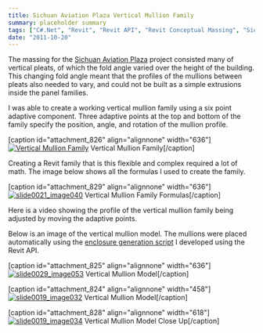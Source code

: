 ```yaml
---
title: Sichuan Aviation Plaza Vertical Mullion Family
summary: placeholder summary
tags: ["C#.Net", "Revit", "Revit API", "Revit Conceptual Massing", "Sichuan Aviation Plaza"]
date: "2011-10-20"
---
```


The massing for the [Sichuan Aviation Plaza](http://www.ericanastas.com/category/portfolio/som/projects-som/aviation-plaza/) project consisted many of vertical pleats, of which the fold angle varied over the height of the building. This changing fold angle meant that the profiles of the mullions between pleats also needed to vary, and could not be built as a simple extrusions inside the panel families.

I was able to create a working vertical mullion family using a six point adaptive component. Three adaptive points at the top and bottom of the family specify the position, angle, and rotation of the mullion profile.

\[caption id="attachment_826" align="alignnone" width="636"\][![](http://www.ericanastas.com/wp-content/uploads/2011/10/slide0021_image044.jpg "Vertical Mullion Family")](slide0021_image044.png) Vertical Mullion Family\[/caption\]

Creating a Revit family that is this flexible and complex required a lot of math. The image below shows all the formulas I used to create the family.

\[caption id="attachment_829" align="alignnone" width="636"\][![](http://www.ericanastas.com/wp-content/uploads/2011/10/slide0021_image040.jpg "slide0021_image040")](slide0021_image040.png) Vertical Mullion Family Formulas\[/caption\]

Here is a video showing the profile of the vertical mullion family being adjusted by moving the adaptive points.

Below is an image of the vertical mullion model. The mullions were placed automatically using the [enclosure generation script](http://www.ericanastas.com/sap-enclosure/) I developed using the Revit API.

\[caption id="attachment_825" align="alignnone" width="636"\][![](http://www.ericanastas.com/wp-content/uploads/2011/10/slide0029_image053.jpg "slide0029_image053")](slide0029_image053.png) Vertical Mullion Model\[/caption\]

\[caption id="attachment_824" align="alignnone" width="458"\][![](http://www.ericanastas.com/wp-content/uploads/2011/10/slide0019_image032.png "slide0019_image032")](slide0019_image032.png) Vertical Mullion Model\[/caption\]

\[caption id="attachment_828" align="alignnone" width="618"\][![](http://www.ericanastas.com/wp-content/uploads/2011/10/slide0019_image034.png "slide0019_image034")](slide0019_image034.png) Vertical Mullion Model Close Up\[/caption\]
